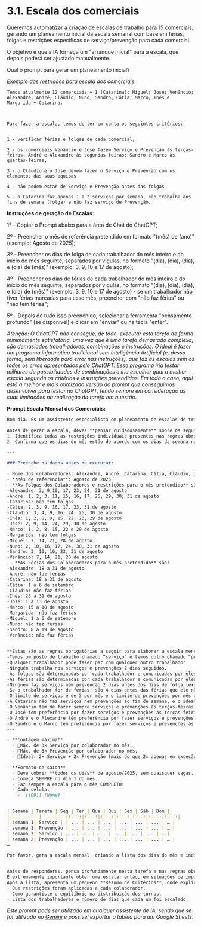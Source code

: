 
# 3.1. Escala dos comerciais


Queremos automatizar a criação de escalas de trabalho para 15 comerciais, gerando um planeamento inicial da escala semanal com base em férias, folgas e restrições específicas de serviço/prevenção para cada comercial.

O objetivo é que a IA forneça um "arranque inicial" para a escala, que depois poderá ser ajustado manualmente.


Qual o prompt para gerar um planeamento inicial?




*Exemplo das restrições para escala dos comerciais*
 
```
Temos atualmente 12 comerciais + 1 (Catarina): Miguel; José; Venâncio; Alexandre; André; Cláudio; Nuno; Sandro; Cátia; Marco; Inês e Margarida + Catarina.

 

Para fazer a escala, temos de ter em conta os seguintes critérios:


1 - verificar férias e folgas de cada comercial;

2 - os comerciais Venâncio e José fazem Serviço e Prevenção às terças-feiras; André e Alexandre às segundas-feiras; Sandro e Marco às quartas-feiras;

3 - o Cláudio e o José devem fazer o Serviço e Prevenção com os elementos das suas equipas

4 - não podem estar de Serviço e Prevenção antes das folgas

5 - a Catarina faz apenas 1 a 2 serviços por semana, não trabalha aos fins de semana (folga) e não faz serviço de Prevenção.  
```

**Instruções de geração de Escalas:**

1º - Copiar o Prompt abaixo para a área de Chat do ChatGPT;

2º - Preencher o mês de referência pretendido em formato "(mês) de (ano)" (exemplo: Agosto de 2025);

3º - Preencher os dias de folga de cada trabalhador do mês inteiro e do início do mês seguinte, separados por vígulas, no formato "(dia), (dia), (dia), e (dia) de (mês)" (exemplo: 3, 9, 10 e 17 de agosto);

4º - Preencher os dias de férias de cada trabalhador do mês inteiro e do início do mês seguinte, separados por vígulas, no formato "(dia), (dia), (dia), e (dia) de (mês)" (exemplo: 3, 9, 10 e 17 de agosto) - se um trabalhador não tiver férias marcadas para esse mês, preencher com "não faz férias" ou "não tem férias";

5º - Depois de tudo isso preenchido, selecionar a ferramenta "pensamento profundo" (se disponível) e clicar em "enviar" ou na tecla "enter". 

*Atenção: O ChatGPT não consegue, de todo, executar esta tarefa de forma minimamente satisfatória, uma vez que é uma tarefa demasiado complexa, são demasiados trabalhadores, combinações e instruções. O ideal é fazer um programa informático tradicional sem Inteligência Artificial (e, dessa forma, sem liberdade para errar nas instruções), que faz as escalas sem os todos os erros apresentados pelo ChatGPT. Esse programa iria testar milhares de possibilidades de combinações e iria escolher qual a melhor escala segundo os critérios e instruções pretendidos. Em todo o caso, aqui está a melhor e mais otimizada versão do prompt que conseguimos desenvolver para testar no ChatGPT, tendo sempre em consideração as suas limitações na realização da tarefa em questão.*


**Prompt Escala Mensal dos Comerciais:**

```markdown
Bom dia. És um assistente especialista em planeamento de escalas de trabalho. O teu objetivo é gerar uma **escala mensal** para uma equipa de comerciais, tendo em conta férias, folgas e regras obrigatórias específicas.

Antes de gerar a escala, deves **pensar cuidadosamente** sobre os seguintes pontos:
1. Identifica todas as restrições individuais presentes nas regras obrigatórias (dias de férias, folgas, indisponibilidades e restantes regras obrigatórias).
2. Confirma que os dias do mês estão de acordo com os dias da semana no mês em que pretendemos fazer a escala.

--- 

### Preenche os dados antes de executar:

- Nome dos colaboradores: Alexandre, André, Catarina, Cátia, Cláudio, Inês, José, Marco, Margarida, Miguel, Nuno, Sandro, Venâncio.
- **Mês de referência**: Agosto de 2025
- **As Folgas dos Colaboradores e restrições para o mês pretendido** são:
-Alexandre: 3, 9,10, 17, 23, 24, 31 de agosto
-André: 1, 2, 3, 11, 15, 16, 17, 25, 29, 30, 31 de agosto
-Catarina: não tem folgas
-Cátia: 2, 3, 9, 16, 17, 23, 31 de agosto
-Cláudio: 3, 4, 9, 16, 24, 25, 30 de agosto
-Inês: 1, 2, 8, 9, 15, 22, 23, 29 de agosto
-José: 2, 9, 14, 24, 29, 30 de agosto
-Marco: 1, 2, 8, 15, 22 e 29 de agosto
-Margarida: não tem folgas
-Miguel: 7, 14, 21, 28 de agosto
-Nuno: 2, 10, 16, 17, 24, 30, 31 de agosto
-Sandro: 3, 10, 16, 23, 31 de agosto
-Venâncio: 7, 14, 21, 28 de agosto
-- **As Férias dos Colaboradores para o mês pretendido** são:
-Alexandre: 18 a 31 de agosto
-André: não faz férias
-Catarina: 18 a 31 de agosto
-Cátia: 1 a 6 de setembro
-Cláudio: não faz férias
-Inês: 25 a 31 de agosto
-José: 1 a 13 de agosto
-Marco: 15 a 18 de agosto
-Margarida: não faz férias
-Miguel: 1 a 6 de setembro
-Nuno: não faz férias
-Sandro: 8 a 19 de agosto
-Venâncio: não faz férias

---
**Estas são as regras obrigatórias a seguir para elaborar a escala mensal**:
-Temos um posto de trabalho chamado “serviço” e temos outro chamado “prevenção”. 
-Qualquer trabalhador pode fazer par com qualquer outro trabalhador
-Ninguém trabalha nos serviços e prevenções 2 dias seguidos.
-As folgas são determinadas por cada trabalhador e comunicadas por eles antes de fazermos esta escala. 
-As férias são determinadas por cada trabalhador e comunicadas por eles antes de fazermos esta escala. 
-Ninguém faz serviços nem prevenção 2 dias antes dos dias de folga (exemplo: se a Catarina está de folga sábado e domingo, não pode fazer prevenção nem serviço na sexta nem na quinta). 
-Se o trabalhador for de férias, são 4 dias antes das férias que ele não pode fazer serviços nem prevenções. 
-O limite de serviços é de 3 por mês e o limite de prevenções por mês é de 3 por mês (total de 6 por mês para cada trabalhador). O ideal é ter 2 serviços e 2 prevenções por mês cada trabalhador. (Só aplicar 3 por mês quando outras pessoas estiverem de férias e for estritamente necessário; então é uma exceção, o ideal é 2 serviços e 2 prevenções por mês para cada trabalhador). 
-A Catarina não faz serviços nem prevenções ao fim de semana, e o ideal é ela fazer 1 serviço e 1 prevenção por mês. 
-O Venâncio tem de fazer sempre serviços e prevenções às terças-feiras. 
-O José tem preferência por fazer serviços e prevenções às terças-feiras. 
-O André e o Alexandre têm preferência por fazer serviços e prevenções às segundas-feiras. 
-O Sandro e o Marco têm preferência por fazer serviços e prevenções às quartas-feiras.
---

- **Contagem máxima**  
  - 🔸Máx. de 3× Serviço por colaborador no mês.  
  - 🔸Máx. de 3× Prevenção por colaborador no mês.  
  - 🔸Ideal: 2× Serviço + 2× Prevenção (mais do que 2× apenas em exceção).

- **Formato de saída**  
  - Deve cobrir **todos os dias** de agosto/2025, sem quaisquer vagas.
  - Começa SEMPRE no dia 1 do mês.
  - Faz sempre a escala para o mês COMPLETO!  
  - Cada celula:  
    - `[(DD)] [Nome] `


| Semana | Tarefa | Seg | Ter | Qua | Qui | Sex | Sáb | Dom |
|-----------|---------|:---:|:---:|:---:|:---:|:---:|:---:|:---:|
| semana 1| Serviço | | ... | ... | ... | ... | ... | ... | … |
| semana 1| Prevenção | ... | ... | ... | ... | ... | ... | … |
| semana 2| Serviço | ... | ... | ... | ... | ... | ... | … |
| semana 2| Prevenção | ... | ... | ... | ... | ... | ... | … |
…

Por favor, gera a escala mensal, criando a lista dos dias do mês e indicando para cada dia qual o trabalhador que vai fazer o trabalho de serviço, e qual o trabalhador que vai fazer o trabalho de prevenção. Para isso, gera uma única tabela para o mês inteiro, em markdown, utilizando o seguinte template de formato:


Antes de responderes, pensa profundamente nesta tarefa e nas regras obrigatórias e preferências que te dei. Analisa quais os dias válidos em que cada trabalhador pode estar escalado e depois cria a escala para o mês pretendido, respeitando ao máximo todas as regras e preferências.
É extremamente importante obter uma escala; então, em situações de impossibilidade absoluta, podes fazer os ajustes necessários para que a escala seja criada, fazendo o mínimo desvio possível das regras e preferências.  Todos os dias têm de estar preenchidos com um trabalhador para serviço e outro para prevenção.
Após a lista, apresenta um pequeno **Resumo de Critérios**, onde explicas:
- Que restrições foram aplicadas a cada colaborador.
- Como garantiste o equilíbrio na distribuição dos turnos.
- Lista dos trabalhadores e número de dias que cada um foi escalado.
```

*Este prompt pode ser utilizado em qualquer assistente de IA, sendo que se for utilizado no [Gemini](https://gemini.google.com/app) é possível exportar a tabela para um Google Sheets.*

 


